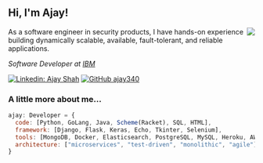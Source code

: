 <h2> Hi, I'm Ajay!</h2>
<img align='right' src="https://github-readme-stats.vercel.app/api?username=ajay340&show_icons=true&count_private=true">
<p>As a software engineer in security products, I have hands-on experience building dynamically scalable, available, fault-tolerant, and reliable applications.</p>
<p><em>Software Developer at <a href="http://ibm.com">IBM</a>
</em></p>

[![Linkedin: Ajay Shah](https://img.shields.io/badge/-AjayShah-blue?style=flat-square&logo=Linkedin&logoColor=white&link=https://www.linkedin.com/in/shah-ajay/)](https://www.linkedin.com/in/shah-ajay/)
[![GitHub ajay340](https://img.shields.io/github/followers/ajay340?label=follow&style=social)](https://github.com/ajay340)


### A little more about me...  

```javascript
ajay: Developer = {
  code: [Python, GoLang, Java, Scheme(Racket), SQL, HTML],
  framework: [Django, Flask, Keras, Echo, Tkinter, Selenium],
  tools: [MongoDB, Docker, Elasticsearch, PostgreSQL, MySQL, Heroku, AWS, Azure],
  architecture: ["microservices", "test-driven", "monolithic", "agile"],
}
```
